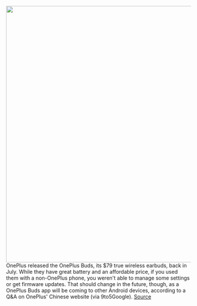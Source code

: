<img src='https://cdn.vox-cdn.com/thumbor/lQpmi7OeAMJrKUI5dQ9V9WT78CY=/0x0:5775x3850/1200x800/filters:focal(2426x1463:3350x2387)/cdn.vox-cdn.com/uploads/chorus_image/image/67432353/DSCF1528_1.0.jpg' width='700px' /><br/>
OnePlus released the OnePlus Buds, its $79 true wireless earbuds, back in July. While they have great battery and an affordable price, if you used them with a non-OnePlus phone, you weren't able to manage some settings or get firmware updates. That should change in the future, though, as a OnePlus Buds app will be coming to other Android devices, according to a Q&A on OnePlus' Chinese website (via 9to5Google).
<a href='https://www.theverge.com/2020/9/18/21445641/oneplus-buds-standalone-app-android-phones'> Source <a/>